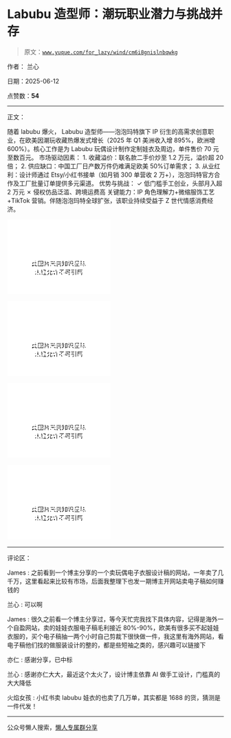 # Labubu 造型师：潮玩职业潜力与挑战并存

> 原文：[`www.yuque.com/for_lazy/wind/cm6i8gnislnbqwkg`](https://www.yuque.com/for_lazy/wind/cm6i8gnislnbqwkg)

作者： 兰心

日期：2025-06-12

点赞数：**54**

* * *

正文：

随着 labubu 爆火，
Labubu 造型师——泡泡玛特旗下 IP 衍生的高需求创意职业，在欧美因潮玩收藏热爆发式增长（2025 年 Q1 美洲收入增 895%，欧洲增 600%）。核心工作是为 Labubu 玩偶设计制作定制娃衣及周边，单件售价 70 元至数百元。
市场驱动因素： 1. 收藏溢价：联名款二手价炒至 1.2 万元，溢价超 20 倍； 2. 供应缺口：中国工厂日产数万件仍难满足欧美 50%订单需求； 3. 从业红利：设计师通过 Etsy/小红书接单（如月销 300 单营收 2 万+），泡泡玛特官方合作及工厂批量订单提供多元渠道。 优势与挑战： ✓
低门槛手工创业，头部月入超 2 万元 ✗ 侵权仿品泛滥、跨境运费高
关键能力：IP 角色理解力+微缩服饰工艺+TikTok 营销。伴随泡泡玛特全球扩张，该职业持续受益于 Z 世代情感消费经济。

![](img/214059567124e033389e29ce1d6fa1e6.png "None")

![](img/5dc4bb3535e184ca2758daa3718eb2f1.png "None")

![](img/a7c6ef85ec2901cebd4a06fcab3d6ce2.png "None")

![](img/3f386d23f986c8bfac58a39e8805e4e6.png "None")

* * *

评论区：

James : 之前看到一个博主分享的一个卖玩偶电子衣服设计稿的网站，一年卖了几千万，这里看起来比较有市场，后面我整理下也发一期博主开网站卖电子稿如何赚钱的

兰心 : 可以啊

James : 很久之前看一个博主分享过，等今天忙完我找下具体内容，记得是海外一个自盈网站，卖的娃娃衣服电子稿毛利接近 80%-90%，欧美有很多买不起娃娃衣服的，买个电子稿抽一两个小时自己剪裁下很快做一件，我这里有海外网站，看电子稿他们找的做服装设计的整的，都是些短袖之类的，感兴趣可以链接下

亦仁 : 感谢分享，已中标

兰心 : 感谢亦仁大大，最近这个太火了，设计博主依靠 AI 做手工设计，门槛真的大大降低

火焰女孩 : 小红书卖 labubu 娃衣的也卖了几万单，其实都是 1688 的货，猜测是一件代发！

* * *

公众号懒人搜索，[懒人专属群分享](https://lazybook.fun/#/blog/group)